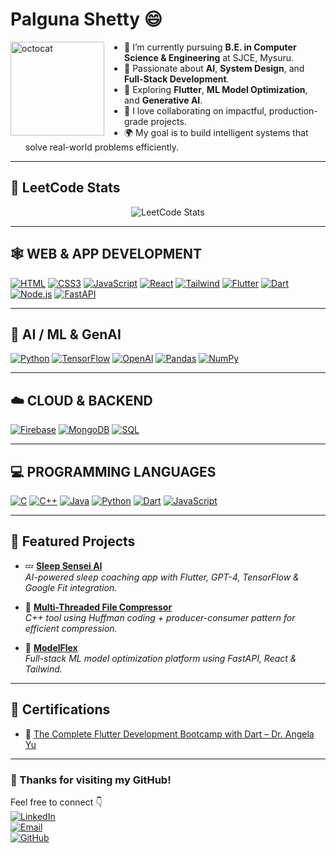 # Palguna Shetty 😄

<img align="left" height="150" src="https://user-images.githubusercontent.com/69384657/179312151-fdabe3af-823f-41ab-a6d4-17a72af4e9e8.png" alt="octocat" style="margin-right: 2rem;" />

- 🔭 I’m currently pursuing **B.E. in Computer Science & Engineering** at SJCE, Mysuru.  
- 🧠 Passionate about **AI**, **System Design**, and **Full-Stack Development**.  
- 🚀 Exploring **Flutter**, **ML Model Optimization**, and **Generative AI**.  
- 👯 I love collaborating on impactful, production-grade projects.  
- 🌍 My goal is to build intelligent systems that solve real-world problems efficiently.  

---

## 🧠 LeetCode Stats

<p align="center">
  <img src="https://leetcard.jacoblin.cool/palguna26?theme=dark&font=Baloo%20Bhai%202&ext=contest" alt="LeetCode Stats" />
</p>

---

## 🕸️ **WEB & APP DEVELOPMENT**

[![HTML](https://img.shields.io/badge/HTML5-E34F26?style=for-the-badge&logo=html5&logoColor=white)]()
[![CSS3](https://img.shields.io/badge/CSS3-1572B6?style=for-the-badge&logo=css3&logoColor=white)]()
[![JavaScript](https://img.shields.io/badge/JavaScript-F7DF1E?style=for-the-badge&logo=javascript&logoColor=black)]()
[![React](https://img.shields.io/badge/React-20232A?style=for-the-badge&logo=react&logoColor=61DAFB)]()
[![Tailwind](https://img.shields.io/badge/Tailwind_CSS-38B2AC?style=for-the-badge&logo=tailwind-css&logoColor=white)]()
[![Flutter](https://img.shields.io/badge/Flutter-02569B?style=for-the-badge&logo=flutter&logoColor=white)]()
[![Dart](https://img.shields.io/badge/Dart-0175C2?style=for-the-badge&logo=dart&logoColor=white)]()
[![Node.js](https://img.shields.io/badge/Node.js-43853D?style=for-the-badge&logo=node.js&logoColor=white)]()
[![FastAPI](https://img.shields.io/badge/FastAPI-009688?style=for-the-badge&logo=fastapi&logoColor=white)]()

---

## 🤖 **AI / ML & GenAI**

[![Python](https://img.shields.io/badge/Python-3776AB?style=for-the-badge&logo=python&logoColor=white)]()
[![TensorFlow](https://img.shields.io/badge/TensorFlow-FF6F00?style=for-the-badge&logo=tensorflow&logoColor=white)]()
[![OpenAI](https://img.shields.io/badge/OpenAI-412991?style=for-the-badge&logo=openai&logoColor=white)]()
[![Pandas](https://img.shields.io/badge/Pandas-150458?style=for-the-badge&logo=pandas&logoColor=white)]()
[![NumPy](https://img.shields.io/badge/NumPy-013243?style=for-the-badge&logo=numpy&logoColor=white)]()

---

## ☁️ **CLOUD & BACKEND**

[![Firebase](https://img.shields.io/badge/Firebase-FFCA28?style=for-the-badge&logo=firebase&logoColor=black)]()
[![MongoDB](https://img.shields.io/badge/MongoDB-4EA94B?style=for-the-badge&logo=mongodb&logoColor=white)]()
[![SQL](https://img.shields.io/badge/SQL-4479A1?style=for-the-badge&logo=sqlite&logoColor=white)]()


---

## 💻 **PROGRAMMING LANGUAGES**

[![C](https://img.shields.io/badge/C-00599C?style=for-the-badge&logo=c&logoColor=white)]()
[![C++](https://img.shields.io/badge/C++-00599C?style=for-the-badge&logo=c%2B%2B&logoColor=white)]()
[![Java](https://img.shields.io/badge/Java-ED8B00?style=for-the-badge&logo=java&logoColor=white)]()
[![Python](https://img.shields.io/badge/Python-3776AB?style=for-the-badge&logo=python&logoColor=white)]()
[![Dart](https://img.shields.io/badge/Dart-0175C2?style=for-the-badge&logo=dart&logoColor=white)]()
[![JavaScript](https://img.shields.io/badge/JavaScript-F7DF1E?style=for-the-badge&logo=javascript&logoColor=black)]()

---

## 🧠 **Featured Projects**

- 💤 **[Sleep Sensei AI](https://github.com/palguna26/sleep_sensei_ai)**  
  _AI-powered sleep coaching app with Flutter, GPT-4, TensorFlow & Google Fit integration._

- 🧵 **[Multi-Threaded File Compressor](https://github.com/palguna26/FileCompressor)**  
  _C++ tool using Huffman coding + producer-consumer pattern for efficient compression._

- 🧠 **[ModelFlex](https://github.com/palguna26/ModelFlex)**  
  _Full-stack ML model optimization platform using FastAPI, React & Tailwind._

---

## 🧾 Certifications

- 🥇 [The Complete Flutter Development Bootcamp with Dart – Dr. Angela Yu](https://www.udemy.com/certificate/UC-2d7e986e-4515-4f2e-8921-b4ca791fa2e3/)

---

### 🙌 Thanks for visiting my GitHub!

Feel free to connect 👇  
[![LinkedIn](https://img.shields.io/badge/LinkedIn-Palguna%20Shetty-blue?style=for-the-badge&logo=linkedin)](https://www.linkedin.com/in/palguna-shetty-ba9924253/)  
[![Email](https://img.shields.io/badge/Email-palgunashetty263%40gmail.com-red?style=for-the-badge&logo=gmail&logoColor=white)](mailto:palgunashetty263@gmail.com)  
[![GitHub](https://img.shields.io/badge/GitHub-palguna26-black?style=for-the-badge&logo=github)](https://github.com/palguna26)
